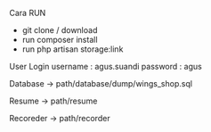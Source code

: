 Cara RUN
- git clone / download
- run composer install
- run php artisan storage:link

User Login
username : agus.suandi
password : agus

Database -> path/database/dump/wings_shop.sql

Resume -> path/resume

Recoreder -> path/recorder